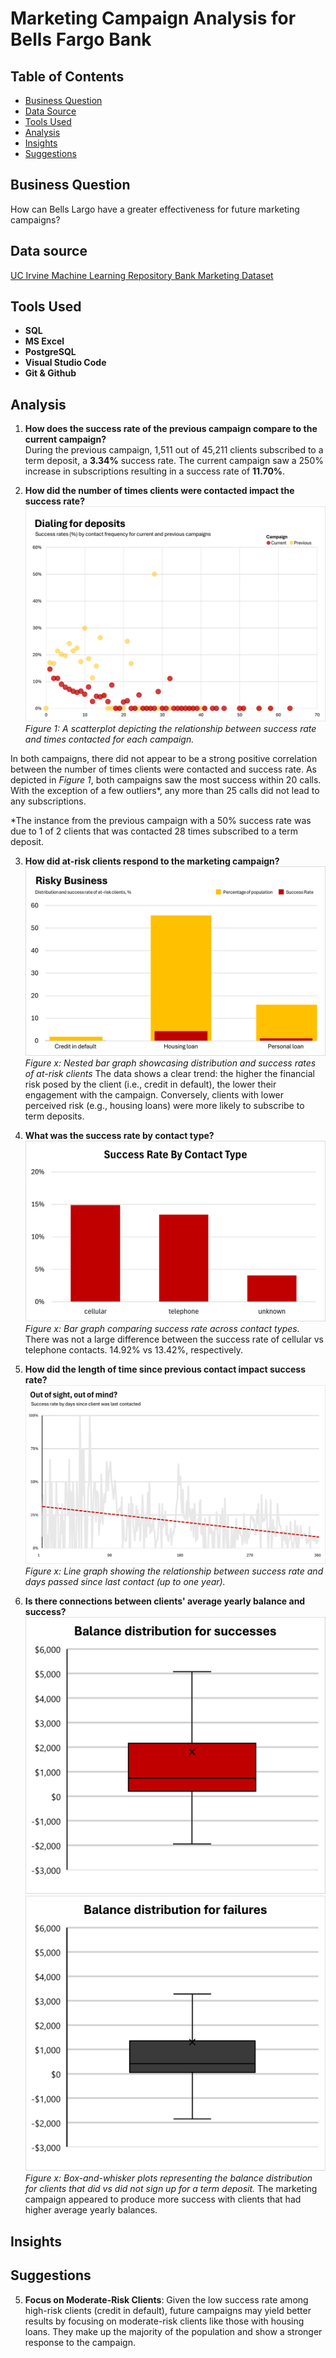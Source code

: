 # Marketing Campaign Analysis for Bells Fargo Bank
## Table of Contents
- [Business Question](#business-question)
- [Data Source](#data-source)
- [Tools Used](#tools-used)
- [Analysis](#analysis)
- [Insights](#insights)
- [Suggestions](#suggestions)

## Business Question
How can Bells Largo have a greater effectiveness for future marketing campaigns?

## Data source
[UC Irvine Machine Learning Repository Bank Marketing Dataset](https://archive.ics.uci.edu/dataset/222/bank+marketing)

## Tools Used
- **SQL** 
- **MS Excel**
- **PostgreSQL** 
- **Visual Studio Code** 
- **Git & Github** 

## Analysis
1. **How does the success rate of the previous campaign compare to the current campaign?**   
During the previous campaign, 1,511 out of 45,211 clients subscribed to a term deposit, a **3.34%** success rate. The current campaign saw a 250% increase in subscriptions resulting in a success rate of  **11.70%**.

2. **How did the number of times clients were contacted impact the success rate?**   
![Success rate by times contacted](assets\success_rates_contact_freq.png)
*Figure 1: A scatterplot depicting the relationship between success rate and times contacted for each campaign.*

In both campaigns, there did not appear to be a strong positive correlation between the number of times clients were contacted and success rate. As depicted in *Figure 1*, both campaigns saw the most success within 20 calls. With the exception of a few outliers*, any more than 25 calls did not lead to any subscriptions. 

*The instance from the previous campaign with a 50% success rate was due to 1 of 2 clients that was contacted 28 times subscribed to a term deposit.

3. **How did at-risk clients respond to the marketing campaign?**
![Distribution and success rates of at-risk clients](assets\risky_business.png)
*Figure x: Nested bar graph showcasing distribution and success rates of at-risk clients*
The data shows a clear trend: the higher the financial risk posed by the client (i.e., credit in default), the lower their engagement with the campaign. Conversely, clients with lower perceived risk (e.g., housing loans) were more likely to subscribe to term deposits.

4. **What was the success rate by contact type?**
![Success rate by contact type](assets\success_contact_type.png)
*Figure x: Bar graph comparing success rate across contact types.*   
There was not a large difference between the success rate of cellular vs telephone contacts. 14.92% vs 13.42%, respectively.

5. **How did the length of time since previous contact impact success rate?**
![Success rate by days since last contact](assets\success_days.png)
*Figure x: Line graph showing the relationship between success rate and days passed since last contact (up to one year).*   

6. **Is there connections between clients' average yearly balance and success?**
![Balance distribution for successes](assets\balance_success.png)![Balance distribution for failures](assets\balance_failure.png)
*Figure x: Box-and-whisker plots representing the balance distribution for clients that did vs did not sign up for a term deposit.*
The marketing campaign appeared to produce more success with clients that had higher average yearly balances. 


## Insights

## Suggestions
5. **Focus on Moderate-Risk Clients**: Given the low success rate among high-risk clients (credit in default), future campaigns may yield better results by focusing on moderate-risk clients like those with housing loans. They make up the majority of the population and show a stronger response to the campaign.